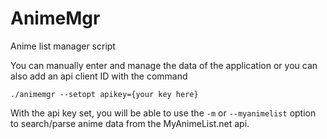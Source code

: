 # AnimeMgr
Anime list manager script

You can manually enter and manage the data of the application or you can also add an api client ID with the command

`./animemgr --setopt apikey={your key here}`

With the api key set, you will be able to use the `-m` or `--myanimelist` option to search/parse anime data from the MyAnimeList.net api.
